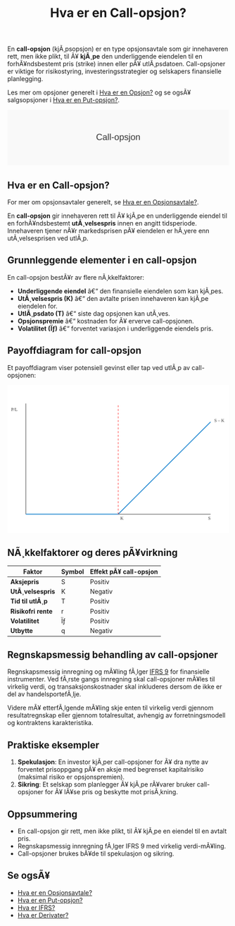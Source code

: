 ﻿---
title: "Hva er en Call-opsjon?"
meta_title: "Hva er en Call-opsjon?"
meta_description: 'En **call-opsjon** (kjÃ¸psopsjon) er en type opsjonsavtale som gir innehaveren rett, men ikke plikt, til Ã¥ **kjÃ¸pe** den underliggende eiendelen til en forhÃ¥...'
slug: call-opsjon
type: blog
layout: pages/single
---

En **call-opsjon** (kjÃ¸psopsjon) er en type opsjonsavtale som gir innehaveren rett, men ikke plikt, til Ã¥ **kjÃ¸pe** den underliggende eiendelen til en forhÃ¥ndsbestemt pris (strike) innen eller pÃ¥ utlÃ¸psdatoen. Call-opsjoner er viktige for risikostyring, investeringsstrategier og selskapers finansielle planlegging.

Les mer om opsjoner generelt i [Hva er en Opsjon?](/blogs/regnskap/opsjon "Hva er en Opsjon?") og se ogsÃ¥ salgsopsjoner i [Hva er en Put-opsjon?](/blogs/regnskap/put-opsjon "Hva er en Put-opsjon?").

![Illustrasjon av konseptet call-opsjon](call-opsjon-image.svg)

## Hva er en Call-opsjon?

For mer om opsjonsavtaler generelt, se [Hva er en Opsjonsavtale?](/blogs/regnskap/hva-er-opsjonsavtale "Hva er en Opsjonsavtale?").

En **call-opsjon** gir innehaveren rett til Ã¥ kjÃ¸pe en underliggende eiendel til en forhÃ¥ndsbestemt **utÃ¸velsespris** innen en angitt tidsperiode. Innehaveren tjener nÃ¥r markedsprisen pÃ¥ eiendelen er hÃ¸yere enn utÃ¸velsesprisen ved utlÃ¸p.

## Grunnleggende elementer i en call-opsjon

En call-opsjon bestÃ¥r av flere nÃ¸kkelfaktorer:

* **Underliggende eiendel** â€“ den finansielle eiendelen som kan kjÃ¸pes.
* **UtÃ¸velsespris (K)** â€“ den avtalte prisen innehaveren kan kjÃ¸pe eiendelen for.
* **UtlÃ¸psdato (T)** â€“ siste dag opsjonen kan utÃ¸ves.
* **Opsjonspremie** â€“ kostnaden for Ã¥ erverve call-opsjonen.
* **Volatilitet (Ïƒ)** â€“ forventet variasjon i underliggende eiendels pris.

## Payoffdiagram for call-opsjon

Et payoffdiagram viser potensiell gevinst eller tap ved utlÃ¸p av call-opsjonen:

![Payoffdiagram for call-opsjon](call-opsjon-payoff.svg)

## NÃ¸kkelfaktorer og deres pÃ¥virkning

| Faktor                | Symbol | Effekt pÃ¥ call-opsjon |
|------------------------|--------|------------------------|
| **Aksjepris**          | S      | Positiv                |
| **UtÃ¸velsespris**      | K      | Negativ                |
| **Tid til utlÃ¸p**      | T      | Positiv                |
| **Risikofri rente**    | r      | Positiv                |
| **Volatilitet**        | Ïƒ      | Positiv                |
| **Utbytte**            | q      | Negativ                |

## Regnskapsmessig behandling av call-opsjoner

Regnskapsmessig innregning og mÃ¥ling fÃ¸lger [IFRS 9](/blogs/regnskap/hva-er-ifrs "Hva er IFRS?") for finansielle instrumenter. Ved fÃ¸rste gangs innregning skal call-opsjoner mÃ¥les til virkelig verdi, og transaksjonskostnader skal inkluderes dersom de ikke er del av handelsportefÃ¸lje.

Videre mÃ¥ etterfÃ¸lgende mÃ¥ling skje enten til virkelig verdi gjennom resultatregnskap eller gjennom totalresultat, avhengig av forretningsmodell og kontraktens karakteristika.

## Praktiske eksempler

1. **Spekulasjon**: En investor kjÃ¸per call-opsjoner for Ã¥ dra nytte av forventet prisoppgang pÃ¥ en aksje med begrenset kapitalrisiko (maksimal risiko er opsjonspremien).
2. **Sikring**: Et selskap som planlegger Ã¥ kjÃ¸pe rÃ¥varer bruker call-opsjoner for Ã¥ lÃ¥se pris og beskytte mot prisÃ¸kning.

## Oppsummering

* En call-opsjon gir rett, men ikke plikt, til Ã¥ kjÃ¸pe en eiendel til en avtalt pris.
* Regnskapsmessig innregning fÃ¸lger IFRS 9 med virkelig verdi-mÃ¥ling.
* Call-opsjoner brukes bÃ¥de til spekulasjon og sikring.

## Se ogsÃ¥

* [Hva er en Opsjonsavtale?](/blogs/regnskap/hva-er-opsjonsavtale "Hva er en Opsjonsavtale?")
* [Hva er en Put-opsjon?](/blogs/regnskap/put-opsjon "Hva er en Put-opsjon? En Guide til salgsopsjoner i Regnskap")
* [Hva er IFRS?](/blogs/regnskap/hva-er-ifrs "Hva er IFRS?")
* [Hva er Derivater?](/blogs/regnskap/derivater "Hva er Derivater? En Guide til Derivater i Regnskap")

